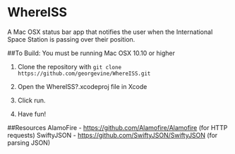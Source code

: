 # WhereISS
A Mac OSX status bar app that notifies the user when the International Space Station is passing over their position.

##To Build: 
You must be running Mac OSX 10.10 or higher


1. Clone the repository with `git clone https://github.com/georgevine/WhereISS.git`

2. Open the WhereISS?.xcodeproj file in Xcode

3. Click run.

4. Have fun!


##Resources
AlamoFire - https://github.com/Alamofire/Alamofire (for HTTP requests)
SwiftyJSON - https://github.com/SwiftyJSON/SwiftyJSON (for parsing JSON)
